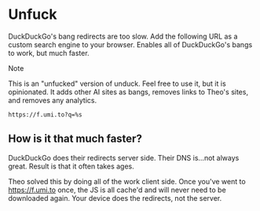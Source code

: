 # Unfuck

DuckDuckGo's bang redirects are too slow. Add the following URL as a custom search engine to your browser. Enables all of DuckDuckGo's bangs to work, but much faster.

> [!NOTE]
> This is an "unfucked" version of unduck. Feel free to use it, but it is opinionated. It adds other AI sites as bangs, removes links to Theo's sites, and removes any analytics.

```
https://f.umi.to?q=%s
```

## How is it that much faster?

DuckDuckGo does their redirects server side. Their DNS is...not always great. Result is that it often takes ages.

Theo solved this by doing all of the work client side. Once you've went to https://f.umi.to once, the JS is all cache'd and will never need to be downloaded again. Your device does the redirects, not the server.
